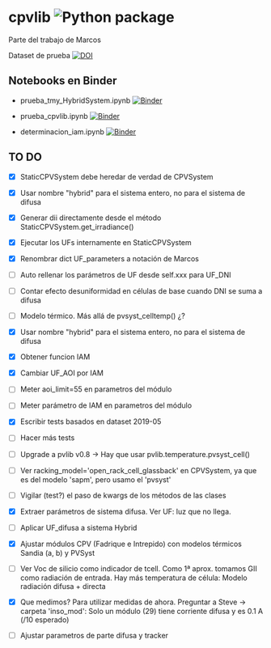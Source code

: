 # cpvlib ![Python package](https://github.com/isi-ies-group/cpvlib/workflows/Python%20package/badge.svg)
Parte del trabajo de Marcos

Dataset de prueba [![DOI](https://zenodo.org/badge/DOI/10.5281/zenodo.3346823.svg)](https://doi.org/10.5281/zenodo.3346823)

## Notebooks en Binder
* prueba_tmy_HybridSystem.ipynb [![Binder](https://mybinder.org/badge_logo.svg)](https://mybinder.org/v2/gh/isi-ies-group/cpvlib/master?urlpath=lab?filepath=prueba_tmy_HybridSystem.ipynb)

* prueba_cpvlib.ipynb [![Binder](https://mybinder.org/badge_logo.svg)](https://mybinder.org/v2/gh/isi-ies-group/cpvlib/master?urlpath=lab?filepath=prueba_cpvlib.ipynb)
* determinacion_iam.ipynb [![Binder](https://mybinder.org/badge_logo.svg)](https://mybinder.org/v2/gh/isi-ies-group/cpvlib/master?urlpath=lab?filepath=determinacion_iam.ipynb)

## TO DO
* [x] StaticCPVSystem debe heredar de verdad de CPVSystem
* [x] Usar nombre "hybrid" para el sistema entero, no para el sistema de difusa
* [x] Generar dii directamente desde el método StaticCPVSystem.get_irradiance()
* [x] Ejecutar los UFs internamente en StaticCPVSystem
* [x] Renombrar dict UF_parameters a notación de Marcos
* [ ] Auto rellenar los parámetros de UF desde self.xxx para UF_DNI
* [ ] Contar efecto desuniformidad en células de base cuando DNI se suma a difusa
* [ ] Modelo térmico. Más allá de pvsyst_celltemp() ¿?
* [x] Usar nombre "hybrid" para el sistema entero, no para el sistema de difusa
* [x] Obtener funcion IAM
* [x] Cambiar UF_AOI por IAM
* [ ] Meter aoi_limit=55 en parametros del módulo
* [ ] Meter parámetro de IAM en parametros del módulo
* [x] Escribir tests basados en dataset 2019-05
* [ ] Hacer más tests
* [ ] Upgrade a pvlib v0.8 -> Hay que usar pvlib.temperature.pvsyst_cell()
* [ ] Ver racking_model='open_rack_cell_glassback' en CPVSystem, ya que es del modelo 'sapm', pero usamo el 'pvsyst'
* [ ] Vigilar (test?) el paso de kwargs de los métodos de las clases

* [x] Extraer parámetros de sistema difusa. Ver UF: luz que no llega.
* [ ] Aplicar UF_difusa a sistema Hybrid
* [x] Ajustar módulos CPV (Fadrique e Intrepido) con modelos térmicos Sandia (a, b) y PVSyst
* [ ] Ver Voc de silicio como indicador de tcell. Como 1ª aprox. tomamos GII como radiación de entrada.
        Hay más temperatura de célula: Modelo radiación difusa + directa
* [x] Que medimos? Para utilizar medidas de ahora. Preguntar a Steve ->
        carpeta 'inso_mod': Solo un módulo (29) tiene corriente difusa y es 0.1 A (/10 esperado)
* [ ] Ajustar parametros de parte difusa y tracker